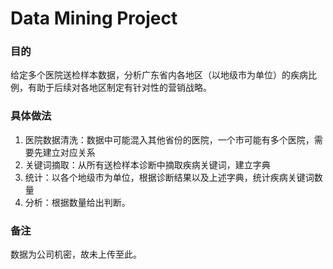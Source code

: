 # Data Mining Project
### 目的
给定多个医院送检样本数据，分析广东省内各地区（以地级市为单位）的疾病比例，有助于后续对各地区制定有针对性的营销战略。
### 具体做法
1. 医院数据清洗：数据中可能混入其他省份的医院，一个市可能有多个医院，需要先建立对应关系
2. 关键词摘取：从所有送检样本诊断中摘取疾病关键词，建立字典
3. 统计：以各个地级市为单位，根据诊断结果以及上述字典，统计疾病关键词数量
4. 分析：根据数量给出判断。
### 备注
数据为公司机密，故未上传至此。
